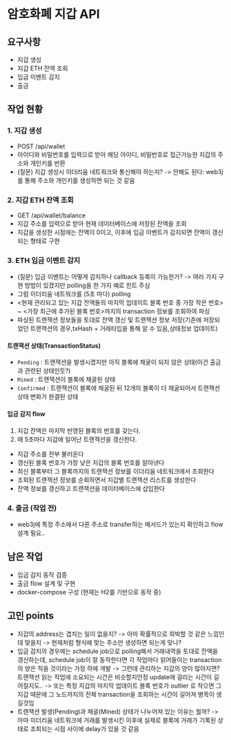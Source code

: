 # 암호화폐 지갑 API

## 요구사항
* 지갑 생성
* 지갑 ETH 잔액 조회
* 입금 이벤트 감지
* 출금

## 작업 현황
### 1. 지갑 생성
- POST /api/wallet
- 아이디와 비밀번호를 입력으로 받아 해당 아이디, 비밀번호로 접근가능한 지갑의 주소와 개인키를 반환
- (질문) 지갑 생성시 이더리움 네트워크와 통신해야 하는지? -> 안해도 된다: web3j를 통해 주소와 개인키를 생성하면 되는 것 같음

### 2. 지갑 ETH 잔액 조회
- GET /api/wallet/balance
- 지갑 주소를 입력으로 받아 현재 데이터베이스에 저장된 잔액을 조회
- 지갑을 생성한 시점에는 잔액이 0이고, 이후에 입금 이벤트가 감지되면 잔액이 갱신되는 형태로 구현

### 3. ETH 입금 이벤트 감지
- (질문) 입금 이벤트는 어떻게 감지하나 callback 등록이 가능한가? -> 여러 가지 구현 방법이 있겠지만 polling을 한 가지 예로 힌트 주심
- 그럼 이더리움 네트워크를 (5초 마다) polling
- <현재 관리되고 있는 지갑 잔액들의 마지막 업데이트 블록 번호 중 가장 작은 번호> ~ <가장 최근에 추가된 블록 번호>까지의 transaction 정보를 조회하여 파싱
- 파싱된 트랜잭션 정보들을 토대로 잔액 갱신 및 트랜잭션 정보 저장(기존에 저장되었던 트랜잭션의 경우,txHash + 거래타입을 통해 알 수 있음,상태정보 업데이트)

#### 트랜잭션 상태(TransactionStatus)
- `Pending` : 트랜잭션을 발생시켰지만 아직 블록에 채굴이 되지 않은 상태(이건 출금과 관련된 상태인듯?)
- `Mined`  : 트랜잭션이 블록에 채굴된 상태
- `Confirmed` : 트랜잭션이 블록에 채굴된 뒤 12개의 블록이 더 채굴되어서 트랜잭션 상태 변화가 완결된 상태

#### 입금 감지 flow
1) 지갑 잔액은 마지막 반영된 블록의 번호를 갖는다.
2) 매 5초마다 지갑에 일어난 트랜잭션을 갱신한다.
- 지갑 주소를 전부 불러온다
- 갱신된 블록 번호가 가장 낮은 지갑의 블록 번호를 알아낸다
- 최신 블록부터 그 블록까지의 트랜잭션 정보를 이더리움 네트워크에서 조회한다
- 조회된 트랜잭션 정보를 순회하면서 지갑별 트랜잭션 리스트를 생성한다
- 잔액 정보를 갱신하고 트랜잭션을 데이터베이스에 삽입한다

### 4. 출금 (작업 전)
- web3j에 특정 주소에서 다른 주소로 transfer하는 메서드가 있는지 확인하고 flow 설계 필요..

## 남은 작업
- 입금 감지 동작 검증
- 출금 flow 설계 및 구현
- docker-compose 구성 (현재는 H2를 기반으로 동작 중)

## 고민 points
- 지갑의 address는 겹치는 일이 없을지? -> 아마 확률적으로 희박할 것 같은 느낌인데 맞을지 -> 현재처럼 형식에 맞는 주소만 생성하면 되는게 맞나?
- 입금 감지의 경우에는 schedule job으로 polling해서 거래내역을 토대로 잔액을 갱신하는데, schedule job이 잘 동작한다면 각 작업마다 읽어들이는 transaction의 양은 적을 것이라는 가정 하에 개발 -> 그런데 관리하는 지갑의 양이 많아지면? 트랜잭션 읽는 작업에 소요되는 시간은 비슷할지언정 update에 걸리는 시간이 길어질지도.. -> 또는 특정 지갑의 마지막 업데이트 블록 번호가 outlier 로 작으면 그 지갑 때문에 그 노드까지의 전체 transaction을 조회하는 시간이 길어져 병목이 생길것임
- 트랜잭션 발생(Pending)과 채굴(Mined) 상태가 나누어져 있는 이유는 뭘까? -> 아마 이더리움 네트워크에 거래를 발생시킨 이후에 실제로 블록에 거래가 기록된 상태로 조회되는 시점 사이에 delay가 있을 것 같음
